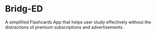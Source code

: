 # Bridg-ED
A simplified Flashcards App that helps user study effectively without the distractions of premium subscriptions and advertisements.
